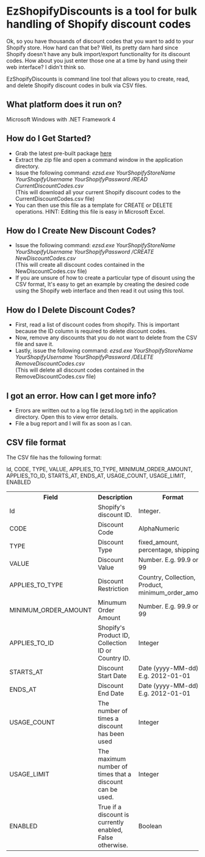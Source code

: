 # EzShopifyDiscounts is a tool for bulk handling of Shopify discount codes

Ok, so you have thousands of discount codes that you want to add to your 
Shopify store. How hard can that be? Well, its pretty darn hard since Shopify 
doesn't have any bulk import/export functionality for its discount codes. How 
about you just enter those one at a time by hand using their web interface? I 
didn't think so.

EzShopifyDiscounts is command line tool that allows you to create, read, and
delete Shopify discount codes in bulk via CSV files.

## What platform does it run on?
Microsoft Windows with .NET Framework 4

## How do I Get Started?

* Grab the latest pre-built package [here](https://github.com/pmolchanov/EzShopifyDiscounts/downloads)
* Extract the zip file and open a command window in the application directory.
* Issue the following command: <em>ezsd.exe YourShopifyStoreName YourShopifyUsername YourShopifyPassword /READ CurrentDiscountCodes.csv</em><br/>
(This will download all your current Shopify discount codes to the CurrentDiscountCodes.csv file)
* You can then use this file as a template for CREATE or DELETE operations. HINT: Editing this file is easy in Microsoft Excel.

## How do I Create New Discount Codes?

* Issue the following command: <em>ezsd.exe YourShopifyStoreName YourShopifyUsername YourShopifyPassword /CREATE NewDiscountCodes.csv</em><br/>
(This will create all discount codes contained in the NewDiscountCodes.csv file)
* If you are unsure of how to create a particular type of disount using the CSV format, It's easy to get an example by creating the desired code
using the Shopify web interface and then read it out using this tool.

## How do I Delete Discount Codes?
* First, read a list of discount codes from shopify. This is important because the ID column is required to delete discount codes.
* Now, remove any discounts that you do not want to delete from the CSV file and save it.
* Lastly, issue the following command: <em>ezsd.exe YourShopifyStoreName YourShopifyUsername YourShopifyPassword /DELETE RemoveDiscountCodes.csv</em><br/>
(This will delete all discount codes contained in the RemoveDiscountCodes.csv file)

## I got an error. How can I get more info? 
* Errors are written out to a log file (ezsd.log.txt) in the application directory. Open this to view error details.
* File a bug report and I will fix as soon as I can.

## CSV file format

The CSV file has the following format:

Id, CODE, TYPE, VALUE, APPLIES_TO_TYPE, MINIMUM_ORDER_AMOUNT, APPLIES_TO_ID, STARTS_AT, ENDS_AT, USAGE_COUNT, USAGE_LIMIT, ENABLED

<table>
<tr><th>Field</th><th>Description</th><th>Format</th><th>Create</th><th>Read</th><th>Delete</th></tr>
<tr><td>Id</td><td>Shopify's discount ID.</td><td>Integer.</td><td>Ignored</td><td>Yes</td><td>Required</td></tr>
<tr><td>CODE</td><td>Discount Code</td><td>AlphaNumeric</td><td>Required</td><td>Yes</td><td>Ignored</td></tr>
<tr><td>TYPE</td><td>Discount Type</td><td>fixed_amount, percentage, shipping </td><td>Required</td><td>Yes</td><td>Ignored</td></tr>
<tr><td>VALUE</td><td>Discount Value</td><td>Number. E.g. 99.9 or 99</td><td>Required</td><td>Yes</td><td>Ignored</td></tr>
<tr><td>APPLIES_TO_TYPE</td><td>Discount Restriction</td><td>Country, Collection, Product, minimum_order_amount</td><td>Optional</td><td>Yes</td><td>Ignored</td></tr>
<tr><td>MINIMUM_ORDER_AMOUNT</td><td>Minumum Order Amount</td><td>Number. E.g. 99.9 or 99</td><td>Required</td><td>Yes</td><td>Ignored</td></tr>
<tr><td>APPLIES_TO_ID</td><td>Shopify's Product ID, Collection ID or Country ID.</td><td>Integer</td><td>Optional</td><td>Yes</td><td>Ignored</td></tr>
<tr><td>STARTS_AT</td><td>Discount Start Date</td><td>Date (yyyy-MM-dd)<br/> E.g. 2012-01-01</td><td>Optional</td><td>Yes</td><td>Ignored</td></tr>
<tr><td>ENDS_AT</td><td>Discount End Date</td><td>Date (yyyy-MM-dd)<br/> E.g. 2012-01-01</td><td>Optional</td><td>Yes</td><td>Ignored</td></tr>
<tr><td>USAGE_COUNT</td><td>The number of times a discount has been used</td><td>Integer</td><td>Ignored</td><td>Yes</td><td>Ignored</td></tr>
<tr><td>USAGE_LIMIT</td><td>The maximum number of times that a discount can be used.</td><td>Integer</td><td>Optional</td><td>Yes</td><td>Ignored</td></tr>
<tr><td>ENABLED</td><td>True if a discount is currently enabled, False otherwise. </td><td>Boolean</td><td>Ignored</td><td>Yes</td><td>Ignored</td></tr>
</table>

